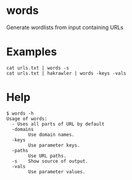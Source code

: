 # words
Generate wordlists from input containing URLs

# Examples
`cat urls.txt | words -s`  
`cat urls.txt | hakrawler | words -keys -vals`

# Help
```
$ words -h
Usage of words:
  -	Uses all parts of URL by default
  -domains
    	Use domain names.
  -keys
    	Use parameter keys.
  -paths
    	Use URL paths.
  -s	Show source of output.
  -vals
    	Use parameter values.

```
